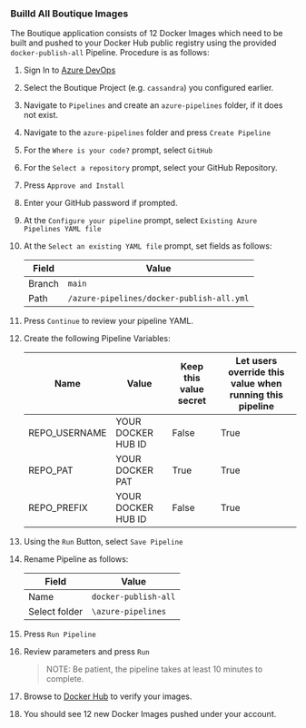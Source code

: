 ### Builld All Boutique Images

The Boutique application consists of 12 Docker Images which need to be built and pushed to your Docker Hub public registry using the provided `docker-publish-all` Pipeline. Procedure is as follows:

1. Sign In to [Azure DevOps]({{site.data.urls.ado}})

1. Select the Boutique Project (e.g. `cassandra`) you configured earlier.

1. Navigate to `Pipelines` and create an `azure-pipelines` folder, if it does not exist.

1. Navigate to the `azure-pipelines` folder and press `Create Pipeline`

1. For the `Where is your code?` prompt, select `GitHub`

1. For the `Select a repository` prompt, select your GitHub Repository.

1. Press `Approve and Install`

1. Enter your GitHub password if prompted.

1. At the `Configure your pipeline` prompt, select `Existing Azure Pipelines YAML file`

1. At the `Select an existing YAML file` prompt, set fields as follows:

    | Field | Value |
    |-------|-------|
    | Branch  | `main` |
    | Path | `/azure-pipelines/docker-publish-all.yml` | 

1. Press `Continue` to review your pipeline YAML.

1. Create the following Pipeline Variables:

    | Name | Value | Keep this value secret | Let users override this value when running this pipeline | 
    |-------|-------|-------|-------|
    | REPO_USERNAME  | YOUR DOCKER HUB ID | False | True | 
    | REPO_PAT  | YOUR DOCKER PAT | True | True |
    | REPO_PREFIX  | YOUR DOCKER HUB ID  | False | True |

1. Using the `Run` Button, select `Save Pipeline`

1. Rename Pipeline as follows:

    | Field | Value |
    |-------|-------|
    | Name  |  `docker-publish-all` |
    | Select folder | `\azure-pipelines` | 

1. Press `Run Pipeline`

1. Review parameters and press `Run`

    > NOTE: Be patient, the pipeline takes at least 10 minutes to complete.

1. Browse to [Docker Hub]({{site.data.urls.docker_hub}}) to verify your images.

1. You should see 12 new Docker Images pushed under your account.